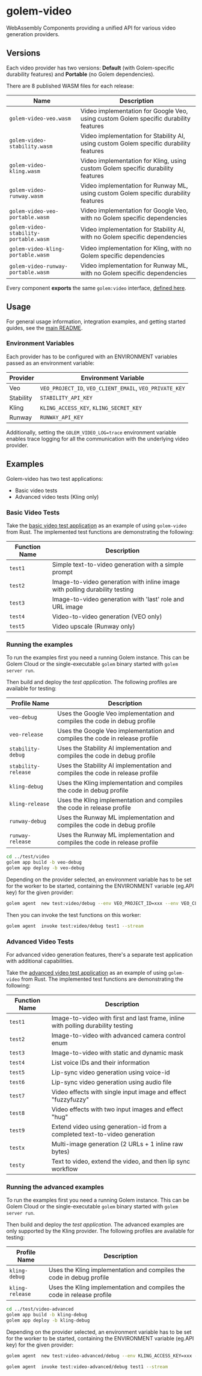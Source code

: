 # golem-video

WebAssembly Components providing a unified API for various video generation providers.

## Versions

Each video provider has two versions: **Default** (with Golem-specific durability features) and **Portable** (no Golem dependencies).

There are 8 published WASM files for each release:

| Name                                 | Description                                                                                |
|--------------------------------------|--------------------------------------------------------------------------------------------|
| `golem-video-veo.wasm`              | Video implementation for Google Veo, using custom Golem specific durability features |
| `golem-video-stability.wasm`        | Video implementation for Stability AI, using custom Golem specific durability features |
| `golem-video-kling.wasm`            | Video implementation for Kling, using custom Golem specific durability features |
| `golem-video-runway.wasm`           | Video implementation for Runway ML, using custom Golem specific durability features |
| `golem-video-veo-portable.wasm`     | Video implementation for Google Veo, with no Golem specific dependencies |
| `golem-video-stability-portable.wasm` | Video implementation for Stability AI, with no Golem specific dependencies |
| `golem-video-kling-portable.wasm`   | Video implementation for Kling, with no Golem specific dependencies |
| `golem-video-runway-portable.wasm`  | Video implementation for Runway ML, with no Golem specific dependencies |

Every component **exports** the same `golem:video` interface, [defined here](wit/golem-video.wit).

## Usage

For general usage information, integration examples, and getting started guides, see the [main README](../README.md).

### Environment Variables

Each provider has to be configured with an ENVIRONMENT variables passed as an environment variable:

| Provider  | Environment Variable |
|-----------|---------------------|
| Veo       | `VEO_PROJECT_ID`, `VEO_CLIENT_EMAIL`, `VEO_PRIVATE_KEY` |
| Stability | `STABILITY_API_KEY` |
| Kling     | `KLING_ACCESS_KEY`, `KLING_SECRET_KEY` |
| Runway    | `RUNWAY_API_KEY`    |

Additionally, setting the `GOLEM_VIDEO_LOG=trace` environment variable enables trace logging for all the communication
with the underlying video provider.

## Examples

Golem-video has two test applications:

- Basic video tests
- Advanced video tests (Kling only)

### Basic Video Tests

Take the [basic video test application](../test/video/components-rust/test-video/src/lib.rs) as an example of using `golem-video` from Rust. The
implemented test functions are demonstrating the following:

| Function Name | Description                                                                                |
|---------------|--------------------------------------------------------------------------------------------|
| `test1`       | Simple text-to-video generation with a simple prompt                                       | 
| `test2`       | Image-to-video generation with inline image with polling durability testing                |
| `test3`       | Image-to-video generation with 'last' role and URL image                                   |
| `test4`       | Video-to-video generation (VEO only)                                                       |
| `test5`       | Video upscale (Runway only)                                                                |

### Running the examples

To run the examples first you need a running Golem instance. This can be Golem Cloud or the single-executable `golem`
binary started with `golem server run`.

Then build and deploy the _test application_. The following profiles are available for testing:

| Profile Name         | Description                                                                           |
|----------------------|---------------------------------------------------------------------------------------|
| `veo-debug`          | Uses the Google Veo implementation and compiles the code in debug profile             |
| `veo-release`        | Uses the Google Veo implementation and compiles the code in release profile           |
| `stability-debug`    | Uses the Stability AI implementation and compiles the code in debug profile           |
| `stability-release`  | Uses the Stability AI implementation and compiles the code in release profile         |
| `kling-debug`        | Uses the Kling implementation and compiles the code in debug profile                  |
| `kling-release`      | Uses the Kling implementation and compiles the code in release profile                |
| `runway-debug`       | Uses the Runway ML implementation and compiles the code in debug profile              |
| `runway-release`     | Uses the Runway ML implementation and compiles the code in release profile            |

```bash
cd ../test/video
golem app build -b veo-debug
golem app deploy -b veo-debug
```

Depending on the provider selected, an environment variable has to be set for the worker to be started, containing the ENVIRONMENT variable (eg.API key) for the given provider:

```bash
golem agent  new test:video/debug --env VEO_PROJECT_ID=xxx --env VEO_CLIENT_EMAIL=xxx --env VEO_PRIVATE_KEY=xxx --env GOLEM_VIDEO_LOG=trace
```

Then you can invoke the test functions on this worker:

```bash
golem agent  invoke test:video/debug test1 --stream 
```

### Advanced Video Tests

For advanced video generation features, there's a separate test application with additional capabilities.

Take the [advanced video test application](../test/video/components-rust/test-video-advanced/src/lib.rs) as an example of using `golem-video` from Rust. The
implemented test functions are demonstrating the following:

| Function Name | Description                                                                                |
|---------------|--------------------------------------------------------------------------------------------|
| `test1`       | Image-to-video with first and last frame, inline with polling durability testing           |
| `test2`       | Image-to-video with advanced camera control enum                                           |
| `test3`       | Image-to-video with static and dynamic mask                                                |
| `test4`       | List voice IDs and their information                                                       |
| `test5`       | Lip-sync video generation using voice-id                                                   |
| `test6`       | Lip-sync video generation using audio file                                                 |
| `test7`       | Video effects with single input image and effect "fuzzyfuzzy"                              |
| `test8`       | Video effects with two input images and effect "hug"                                       |
| `test9`       | Extend video using generation-id from a completed text-to-video generation                 |
| `testx`       | Multi-image generation (2 URLs + 1 inline raw bytes)                                       |
| `testy`       | Text to video, extend the video, and then lip sync workflow                                |


### Running the advanced examples

To run the examples first you need a running Golem instance. This can be Golem Cloud or the single-executable `golem`
binary started with `golem server run`.

Then build and deploy the _test application_. The advanced examples are only supported by the Kling provider. 
The following profiles are available for testing:

| Profile Name         | Description                                                                           |
|----------------------|---------------------------------------------------------------------------------------|
| `kling-debug`        | Uses the Kling implementation and compiles the code in debug profile                  |
| `kling-release`      | Uses the Kling implementation and compiles the code in release profile                |

```bash
cd ../test/video-advanced
golem app build -b kling-debug
golem app deploy -b kling-debug
```

Depending on the provider selected, an environment variable has to be set for the worker to be started, containing the ENVIRONMENT variable (eg.API key) for the given provider:

```bash
golem agent  new test:video-advanced/debug --env KLING_ACCESS_KEY=xxx --env KLING_SECRET_KEY=xxx --env GOLEM_VIDEO_LOG=trace
```

```bash
golem agent  invoke test:video-advanced/debug test1 --stream 
```

